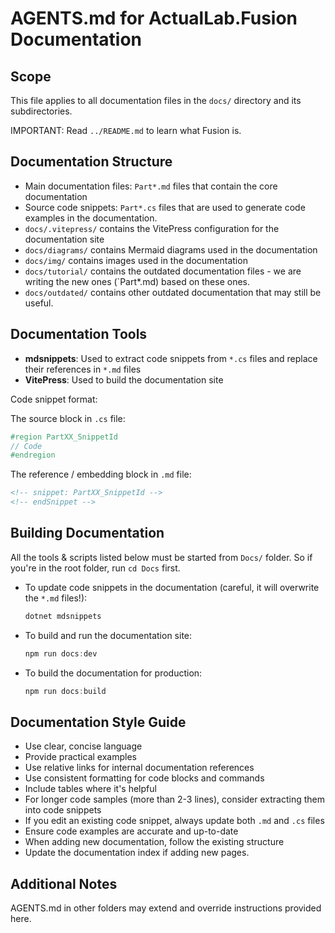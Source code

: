 # AGENTS.md for ActualLab.Fusion Documentation

## Scope

This file applies to all documentation files in the `docs/` directory and its subdirectories.

IMPORTANT: Read `../README.md` to learn what Fusion is.

## Documentation Structure

- Main documentation files: `Part*.md` files that contain the core documentation
- Source code snippets: `Part*.cs` files that are used to generate code examples in the documentation.
- `docs/.vitepress/` contains the VitePress configuration for the documentation site
- `docs/diagrams/` contains Mermaid diagrams used in the documentation
- `docs/img/` contains images used in the documentation
- `docs/tutorial/` contains the outdated documentation files - we are writing the new ones (`Part*.md) based on these ones.
- `docs/outdated/` contains other outdated documentation that may still be useful.

## Documentation Tools

- **mdsnippets**: Used to extract code snippets from `*.cs` files and replace their references in `*.md` files
- **VitePress**: Used to build the documentation site

Code snippet format:

The source block in `.cs` file:
```cs
#region PartXX_SnippetId
// Code
#endregion
```

The reference / embedding block in `.md` file:
```md
<!-- snippet: PartXX_SnippetId -->
<!-- endSnippet -->
```

## Building Documentation

All the tools & scripts listed below must be started from `Docs/` folder. So if you're in the root folder, run `cd Docs` first.

- To update code snippets in the documentation (careful, it will overwrite the `*.md` files!):
  ```powershell
  dotnet mdsnippets
  ```

- To build and run the documentation site:
  ```powershell
  npm run docs:dev
  ```

- To build the documentation for production:
  ```powershell
  npm run docs:build
  ```

## Documentation Style Guide

- Use clear, concise language
- Provide practical examples
- Use relative links for internal documentation references
- Use consistent formatting for code blocks and commands
- Include tables where it's helpful
- For longer code samples (more than 2-3 lines), consider extracting them into code snippets
- If you edit an existing code snippet, always update both `.md` and `.cs` files
- Ensure code examples are accurate and up-to-date
- When adding new documentation, follow the existing structure
- Update the documentation index if adding new pages.

## Additional Notes

AGENTS.md in other folders may extend and override instructions provided here.